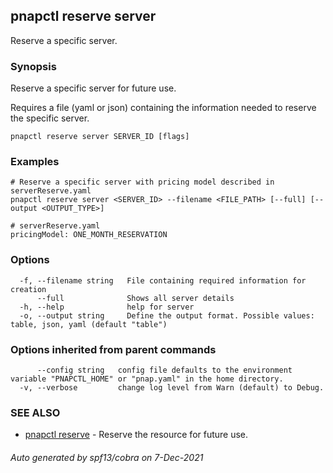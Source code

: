 ## pnapctl reserve server

Reserve a specific server.

### Synopsis

Reserve a specific server for future use.

Requires a file (yaml or json) containing the information needed to reserve the specific server.

```
pnapctl reserve server SERVER_ID [flags]
```

### Examples

```
# Reserve a specific server with pricing model described in serverReserve.yaml
pnapctl reserve server <SERVER_ID> --filename <FILE_PATH> [--full] [--output <OUTPUT_TYPE>]

# serverReserve.yaml
pricingModel: ONE_MONTH_RESERVATION
```

### Options

```
  -f, --filename string   File containing required information for creation
      --full              Shows all server details
  -h, --help              help for server
  -o, --output string     Define the output format. Possible values: table, json, yaml (default "table")
```

### Options inherited from parent commands

```
      --config string   config file defaults to the environment variable "PNAPCTL_HOME" or "pnap.yaml" in the home directory.
  -v, --verbose         change log level from Warn (default) to Debug.
```

### SEE ALSO

* [pnapctl reserve](pnapctl_reserve.md)	 - Reserve the resource for future use.

###### Auto generated by spf13/cobra on 7-Dec-2021
